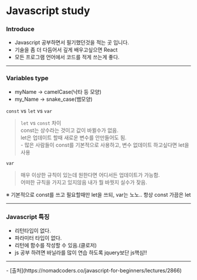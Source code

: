 # Javascript study

### Introduce
  
  - Javascript 공부하면서 필기했던것을 적는 곳 입니다.
  - 기술을 좀 더 다듬어서 깊게 배우고싶으면 React
  - 모든 프로그램 언어에서 코드를 적게 쓰는게 좋다.

<hr>

### Variables type

 -  myName -> camelCase(낙타 등 모양)
 -  my_Name -> snake_case(뱀모양)
 
  `const` vs `let` vs `var`
  > `let` vs `const` 차이 <br>
     const는 상수라는 것이고 값이 바뀔수가 없음. <br>
     let은 업데이트 할때 새로운 변수를 안만들어도 됨. <br>
    - 많은 사람들이 const를 기본적으로 사용하고, 변수 없데이트 하고싶다면 let을 사용 
  
  `var`  
  > 매우 이상한 규칙이 있는데 원한다면 어디서든 업데이트가 가능함. <br>
    어떠한 규칙을 가지고 있지않음 내가 뭘 바꿧지 실수가 잦음.
    
 ※ 기본적으로 const를 쓰고 필요할때만 let을 쓰되, var는 노노.. 항상 const 가끔은 let
<hr>

### Javascript 특징

  - 리턴타입이 없다.
  - 파라미터 타입이 없다.
  - 리턴에 함수를 작성할 수 있음.(클로저)
  - js 공부 하려면 바닐라를 많이 연습 하도록 jquery보단 js핵심!! 


<hr>
  - [출처](https://nomadcoders.co/javascript-for-beginners/lectures/2866)
